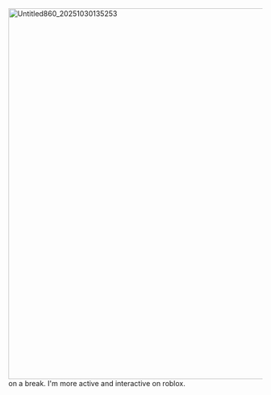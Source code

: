 <img width="736" height="736" alt="Untitled860_20251030135253" src="https://github.com/user-attachments/assets/ff6228fe-2c5e-4535-900b-d573468750ca" />
on a break. I'm more active and interactive on roblox.
